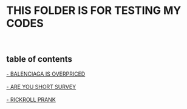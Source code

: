 <!DOCTYPE html>
<html>
  <head>
  </head>
<body>
<h1>THIS FOLDER IS FOR TESTING MY CODES</h1>
<br>
<h2> table of contents </h2>
<a href="https://github.com/Kloepetr/HTML-notes/blob/main/project/Balenciaga%20is%20overpriced" a>
- BALENCIAGA IS OVERPRICED </a> 
<br>
<br>
<a href="https://github.com/Kloepetr/HTML-notes/blob/main/project/Are%20you%20short%20survey" a>
- ARE YOU SHORT SURVEY </a>
<br>
<br>
<a href="https://github.com/Kloepetr/HTML-notes/blob/main/project/Rickroll%20prank" a>
- RICKROLL PRANK </a>
  
  
  </body>
